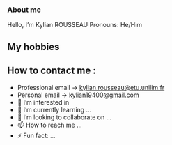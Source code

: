 ### About me 

Hello, I’m Kylian ROUSSEAU
Pronouns: He/Him

## My hobbies

## How to contact me :
  - Professional email -> kylian.rousseau@etu.unilim.fr
  - Personal email -> kylian19400@gmail.com
- 👀 I’m interested in 
- 🌱 I’m currently learning ...
- 💞️ I’m looking to collaborate on ...
- 📫 How to reach me ...
- ⚡ Fun fact: ...

<!---
krousseau19/krousseau19 is a ✨ special ✨ repository because its `README.md` (this file) appears on your GitHub profile.
You can click the Preview link to take a look at your changes.
--->
